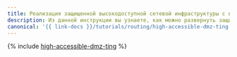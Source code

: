 ```yaml
---
title: Реализация защищенной высокодоступной сетевой инфраструктуры с выделением DMZ на основе Смарт-Софт NGFW
description: Из данной инструкции вы узнаете, как можно развернуть защищенную высокодоступную сетевую инфраструктуру с выделением DMZ на основе Смарт-Софт Next-Generation Firewall.
canonical: '{{ link-docs }}/tutorials/routing/high-accessible-dmz-ting'
---
```


{% include [high-accessible-dmz-ting](../../_tutorials/routing/high-accessible-dmz-ting.md) %}